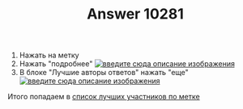 ﻿---
title: "Answer 10281"
se.owner.user_id: 218063
se.owner.display_name: "Андрей NOP"
se.owner.link: "https://ru.meta.stackoverflow.com/users/218063/%d0%90%d0%bd%d0%b4%d1%80%d0%b5%d0%b9-nop"
se.answer_id: 10281
se.question_id: 10280
se.post_type: answer
se.score: 6
se.is_accepted: False
---
<ol>
<li>Нажать на метку</li>
<li>Нажать "подробнее"
<a href="https://i.stack.imgur.com/Un0EX.png" rel="nofollow noreferrer"><img src="https://i.stack.imgur.com/Un0EX.png" alt="введите сюда описание изображения"></a></li>
<li>В блоке "Лучшие авторы ответов" нажать "еще"
<a href="https://i.stack.imgur.com/9y37J.png" rel="nofollow noreferrer"><img src="https://i.stack.imgur.com/9y37J.png" alt="введите сюда описание изображения"></a></li>
</ol>

<p>Итого попадаем в <a href="https://ru.stackoverflow.com/tags/python/topusers">список лучших участников по метке</a></p>
